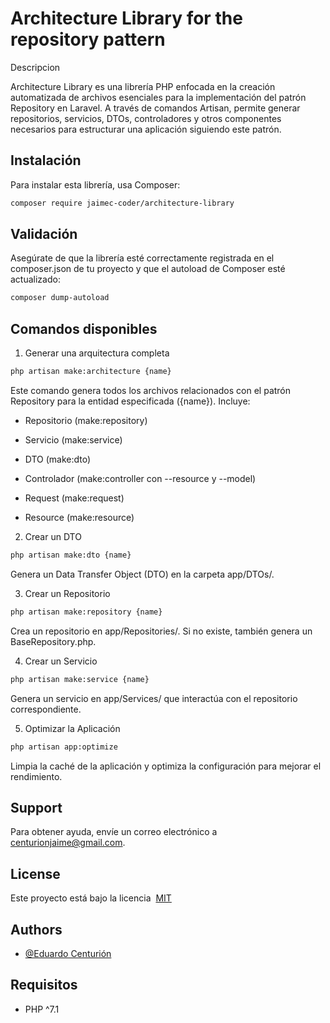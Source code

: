 
# Architecture Library for the repository pattern 

Descripcion

Architecture Library es una librería PHP enfocada en la creación automatizada de archivos esenciales para la implementación del patrón Repository en Laravel. A través de comandos Artisan, permite generar repositorios, servicios, DTOs, controladores y otros componentes necesarios para estructurar una aplicación siguiendo este patrón.


## Instalación

Para instalar esta librería, usa Composer:

```bash
composer require jaimec-coder/architecture-library
```
    
## Validación

Asegúrate de que la librería esté correctamente registrada en el composer.json de tu proyecto y que el autoload de Composer esté actualizado:

```bash
composer dump-autoload
```
 
## Comandos disponibles

1. Generar una arquitectura completa

```bash
php artisan make:architecture {name}
```

Este comando genera todos los archivos relacionados con el patrón Repository para la entidad especificada ({name}). Incluye:

- Repositorio (make:repository)

- Servicio (make:service)

- DTO (make:dto)

- Controlador (make:controller con --resource y --model)

- Request (make:request)

- Resource (make:resource)


2. Crear un DTO

```bash
php artisan make:dto {name}

```
Genera un Data Transfer Object (DTO) en la carpeta app/DTOs/.

3. Crear un Repositorio

```bash
php artisan make:repository {name}
```

Crea un repositorio en app/Repositories/. Si no existe, también genera un BaseRepository.php.

4. Crear un Servicio
```bash
php artisan make:service {name}
```
Genera un servicio en app/Services/ que interactúa con el repositorio correspondiente.

5. Optimizar la Aplicación
```bash
php artisan app:optimize
```
Limpia la caché de la aplicación y optimiza la configuración para mejorar el rendimiento.

## Support
Para obtener ayuda, envíe un correo electrónico a centurionjaime@gmail.com.
## License

Este proyecto está bajo la licencia  [MIT](https://choosealicense.com/licenses/mit/)


## Authors

- [@Eduardo Centurión](https://www.github.com/JaimeC-coder)


## Requisitos

- PHP ^7.1
